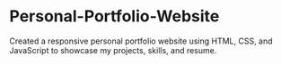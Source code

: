 # Personal-Portfolio-Website
Created a responsive personal portfolio website using HTML, CSS, and JavaScript to showcase my projects, skills, and resume.
